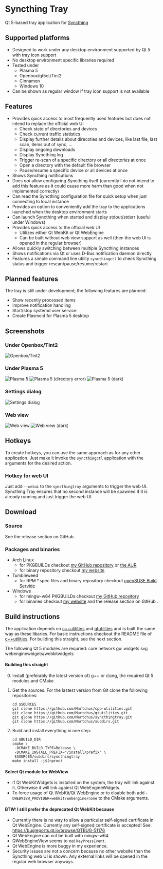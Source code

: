 # Syncthing Tray
Qt 5-based tray application for [Syncthing](https://github.com/syncthing/syncthing)

## Supported platforms
* Designed to work under any desktop environment supported by Qt 5 with tray icon
support
* No desktop environment specific libraries required
* Tested under
  * Plasma 5
  * Openbox/qt5ct/Tint2
  * Cinnamon
  * Windows 10
* Can be shown as regular window if tray icon support is not available

## Features
* Provides quick access to most frequently used features but does not intend to replace the official web UI
  * Check state of directories and devices
  * Check current traffic statistics
  * Display further details about direcoties and devices, like last file, last
    scan, items out of sync, ...
  * Display ongoing downloads
  * Display Syncthing log
  * Trigger re-scan of a specific directory or all directories at once
  * Open a directory with the default file browser
  * Pause/resume a specific device or all devices at once
* Shows Syncthing notifications
* Does *not* allow configuring Syncthing itself (currently I do not intend to add this feature as it could cause more harm than good when not implemented correctly)
* Can read the Syncthing configuration file for quick setup when just connecting to local instance
* Provides an option to conveniently add the tray to the applications launched when the desktop environment starts
* Can launch Syncthing when started and display stdout/stderr (useful under Windows)
* Provides quick access to the official web UI
  * Utilizes either Qt WebKit or Qt WebEngine
  * Can be built without web view support as well (then the web UI is opened in the regular browser)
* Allows quickly switching between multiple Syncthing instances
* Shows notifications via Qt or uses D-Bus notification daemon directly
* Features a simple command line utility `syncthingctl` to check Syncthing status and trigger rescan/pause/resume/restart

## Planned features
The tray is still under development; the following features are planned:
* Show recently processed items
* Improve notification handling
* Start/stop systemd user service
* Create Plasmoid for Plasma 5 desktop

## Screenshots

### Under Openbox/Tint2
![Openbox/Tint2](/tray/resources/screenshots/tint2.png?raw=true)

### Under Plasma 5
![Plasma 5](/tray/resources/screenshots/plasma.png?raw=true)
![Plasma 5 (directory error)](/tray/resources/screenshots/plasma-2.png?raw=true)
![Plasma 5 (dark)](/tray/resources/screenshots/plasma-dark.png?raw=true)

### Settings dialog
![Settings dialog](/tray/resources/screenshots/settings.png?raw=true)

### Web view
![Web view](/tray/resources/screenshots/webview.png?raw=true)
![Web view (dark)](/tray/resources/screenshots/webview-dark.png?raw=true)

## Hotkeys
To create hotkeys, you can use the same approach as for any other
application. Just make it invoke the `syncthingctl` application with
the arguments for the desired action.

### Hotkey for web UI
Just add `--webui` to the `syncthingtray` arguments to trigger the web UI.
Syncthing Tray ensures that no second instance will be spawned if it is already
running and just trigger the web UI.

## Download
### Source
See the release section on GitHub.

### Packages and binaries
* Arch Linux
  * for PKGBUILDs checkout [my GitHub repository](https://github.com/Martchus/PKGBUILDs) or
    [the AUR](https://aur.archlinux.org/packages?SeB=m&K=Martchus)
  * for binary repository checkout [my website](http://martchus.no-ip.biz/website/page.php?name=programming)
* Tumbleweed
  * for RPM \*.spec files and binary repository checkout
    [openSUSE Build Servide](https://build.opensuse.org/project/show/home:mkittler)
* Windows
  * for mingw-w64 PKGBUILDs checkout [my GitHub repository](https://github.com/Martchus/PKGBUILDs)
  * for binaries checkout [my website](http://martchus.no-ip.biz/website/page.php?name=programming) and the
    release section on GitHub
.

## Build instructions
The application depends on [c++utilities](https://github.com/Martchus/cpp-utilities) and [qtutilities](https://github.com/Martchus/qtutilities) and is built the same way as these libaries. For basic instructions checkout the README file of [c++utilities](https://github.com/Martchus/cpp-utilities). For building this straight, see the next section.

The following Qt 5 modules are requried: core network gui widgets svg webenginewidgets/webkitwidgets

#### Building this straight
0. Install (preferably the latest version of) g++ or clang, the required Qt 5 modules and CMake.
1. Get the sources. For the lastest version from Git clone the following repositories:

   ```
   cd $SOURCES
   git clone https://github.com/Martchus/cpp-utilities.git
   git clone https://github.com/Martchus/qtutilities.git
   git glone https://github.com/Martchus/syncthingtray.git
   git clone https://github.com/Martchus/subdirs.git
   ```
2. Build and install everything in one step:

   ```
   cd $BUILD_DIR
   cmake \
    -DCMAKE_BUILD_TYPE=Release \
    -DCMAKE_INSTALL_PREFIX="/install/prefix" \
    $SOURCES/subdirs/syncthingtray
   make install -j$(nproc)
   ```

#### Select Qt module for WebView
* If Qt WebKitWidgets is installed on the system, the tray will link against it. Otherwise it will link against Qt WebEngineWidgets.
* To force usage of Qt WebKit/Qt WebEngine or to disable both add `-DWEBVIEW_PROVIDER=webkit/webengine/none` to the CMake arguments.

#### BTW: I still prefer the deprecated Qt WebKit because
* Currently there is no way to allow a particular self-signed certificate in Qt
  WebEngine. Currently any self-signed certificate is accepted! See:
  https://bugreports.qt.io/browse/QTBUG-51176
* Qt WebEngine can not be built with mingw-w64.
* QWebEngineView seems to eat `keyPressEvent`.
* Qt WebEngine is more buggy in my experience.
* Security issues are not a concern because no other website than the
  Syncthing web UI is shown. Any external links will be opened in the
  regular web browser anyways.
